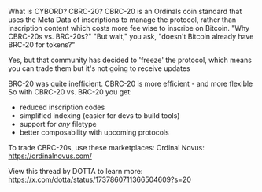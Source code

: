 What is CYBORD? CBRC-20?
CBRC-20 is an Ordinals coin standard that uses the Meta Data of inscriptions to manage the protocol, rather than inscription content which costs more fee wise to inscribe on Bitcoin.
"Why CBRC-20s vs. BRC-20s?"
"But wait," you ask, "doesn't Bitcoin already have BRC-20 for tokens?"

Yes, but that community has decided to 'freeze' the protocol, which means you can trade them but it's not going to receive updates

BRC-20 was quite inefficient. CBRC-20 is more efficient - and more flexible
So with CBRC-20 vs. BRC-20 you get:

- reduced inscription codes
- simplified indexing (easier for devs to build tools)
- support for *any* filetype
- better composability with upcoming protocols

To trade CBRC-20s, use these marketplaces:
Ordinal Novus: https://ordinalnovus.com/

View this thread by DOTTA to learn more: https://x.com/dotta/status/1737860711366504609?s=20